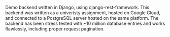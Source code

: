 Demo backend written in Django, using django-rest-framework. This backend was written as a univeristy assignment, hosted on Google Cloud, and connected to a PostgreSQL server hosted on the same platform. The backend has been stress tested with ~10 million database entries and works flawlessly, including proper request pagination.
